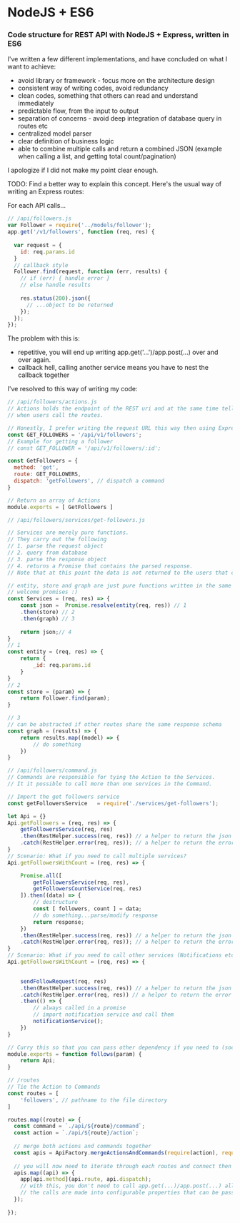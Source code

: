 # NodeJS + ES6

### Code structure for REST API with NodeJS + Express, written in ES6

I've written a few different implementations, and have concluded on what I want to achieve:
+ avoid library or framework - focus more on the architecture design
+ consistent way of writing codes, avoid redundancy
+ clean codes, something that others can read and understand immediately
+ predictable flow, from the input to output
+ separation of concerns - avoid deep integration of database query in routes etc
+ centralized model parser
+ clear definition of business logic
+ able to combine multiple calls and return a combined JSON (example when calling a list, and getting total count/pagination)

I apologize if I did not make my point clear enough. 

TODO: Find a better way to explain this concept.
Here's the usual way of writing an Express routes:

For each API calls...
```javascript
// /api/followers.js
var Follower = require('../models/follower');
app.get('/v1/followers', function (req, res) {
  
  var request = {
    id: req.params.id
  }
  // callback style
  Follower.find(request, function (err, results) {
    // if (err) { handle error }
    // else handle results
    
    res.status(200).json({
      // ...object to be returned
    });
  });
});
```

The problem with this is:
+ repetitive, you will end up writing app.get('...')/app.post(...) over and over again.
+ callback hell, calling another service means you have to nest the callback together

I've resolved to this way of writing my code: 
```javascript
// /api/followers/actions.js
// Actions holds the endpoint of the REST uri and at the same time tells us what to do 
// when users call the routes.

// Honestly, I prefer writing the request URL this way then using Express Router()
const GET_FOLLOWERS = '/api/v1/followers';
// Example for getting a follower
// const GET_FOLLOWER = '/api/v1/followers/:id';

const GetFollowers = {
  method: 'get',
  route: GET_FOLLOWERS,
  dispatch: 'getFollowers', // dispatch a command 
}

// Return an array of Actions
module.exports = [ GetFollowers ]
```

```javascript
// /api/followers/services/get-followers.js

// Services are merely pure functions.
// They carry out the following
// 1. parse the request object
// 2. query from database
// 3. parse the response object
// 4. returns a Promise that contains the parsed response. 
// Note that at this point the data is not returned to the users that calls the API route yet.

// entity, store and graph are just pure functions written in the same file
// welcome promises :)
const Services = (req, res) => {
	const json =  Promise.resolve(entity(req, res)) // 1
	.then(store) // 2
	.then(graph) // 3
	
	return json;// 4
}
// 1
const entity = (req, res) => {
	return {
		_id: req.params.id
	}
}
// 2
const store = (param) => {
	return Follower.find(param);
}

// 3
// can be abstracted if other routes share the same response schema
const graph = (results) => {
	return results.map((model) => {
		// do something
	})
}

```

```javascript
// /api/followers/command.js
// Commands are responsible for tying the Action to the Services. 
// It it possible to call more than one services in the Command.

// Import the get followers service
const getFollowersService 	= require('./services/get-followers');

let Api = {}
Api.getFollowers = (req, res) => {
	getFollowersService(req, res)
	.then(RestHelper.success(req, res)) // a helper to return the json and the correct status code
	.catch(RestHelper.error(req, res)); // a helper to return the error and the error description
}
// Scenario: What if you need to call multiple services?
Api.getFollowersWithCount = (req, res) => {

	Promise.all([
		getFollowersService(req, res),
		getFollowersCountService(req, res)
	]).then((data) => {
		// destructure
		const [ followers, count ] = data;
		// do something...parse/modify response
		return response;
	})
	.then(RestHelper.success(req, res)) // a helper to return the json and the correct status code
	.catch(RestHelper.error(req, res)); // a helper to return the error and the error description
}
// Scenario: What if you need to call other services (Notifications etc)?
Api.getFollowersWithCount = (req, res) => {

	
	sendFollowRequest(req, res)
	.then(RestHelper.success(req, res)) // a helper to return the json and the correct status code
	.catch(RestHelper.error(req, res)) // a helper to return the error and the error description
	.then(() => {
		// always called in a promise
		// import notification service and call them
		notificationService();
	})
}

// Curry this so that you can pass other dependency if you need to (socket, passport)
module.exports = function follows(param) {
	return Api;
}
```

```javascript
// /routes
// Tie the Action to Commands
const routes = [
	'followers', // pathname to the file directory
]

routes.map((route) => {
  const command = `./api/${route}/command`;
  const action = `./api/${route}/action`;
  
  // merge both actions and commands together
  const apis = ApiFactory.mergeActionsAndCommands(require(action), require(command)(passport));
  
  // you will now need to iterate through each routes and connect then to the app
  apis.map((api) => {
    app[api.method](api.route, api.dispatch);
    // with this, you don't need to call app.get(...)/app.post(...) all the time
    // the calls are made into configurable properties that can be passed in
  });
  
});

```
